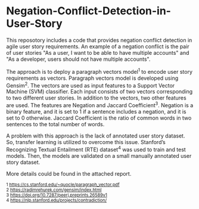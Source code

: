 # Negation-Conflict-Detection-in-User-Story
This reposotory includes a code that provides negation conflict detection in agile user story requirements. An example of a negation conflict is the pair of user stories "As a user, I want to be able to have multiple accounts" and "As a developer, users should not have multiple accounts". 

The approach is to deploy a paragraph vectors model<sup>1</sup> to encode user story requirements as vectors. Paragraph vectors model is developed using Gensim<sup>2</sup>. The vectors are used as input features to a Support Vector Machine (SVM) classifier. Each input consists of two vectors corresponding to two different user stories. In addition to the vectors, two other features are used. The features are Negation and Jaccard Coefficient<sup>3</sup>. Negation is a binary feature, and it is set to 1 if a sentence includes a negation, and it is set to 0 otherwise. Jaccard Coefficient is the ratio of common words in two sentences to the total number of words. 

A problem with this approach is the lack of annotated user story dataset. So, transfer learning is utilized to overcome this issue. Stanford’s Recognizing Textual Entailment (RTE) dataset<sup>4</sup> was used to train and test models. Then, the models are validated on a small manually annotated user story dataset. 

More details could be found in the attached report.

<sup>1 https://cs.stanford.edu/~quocle/paragraph_vector.pdf</sup>  
<sup>2 https://radimrehurek.com/gensim/index.html</sup>  
<sup>3 https://doi.org/10.7287/peerj.preprints.26589v1</sup>  
<sup>4 https://nlp.stanford.edu/projects/contradiction/</sup>
